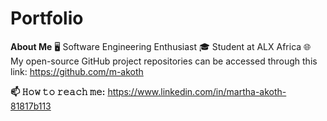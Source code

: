 # Portfolio

**About Me**
🖥 Software Engineering Enthusiast
🎓 Student at ALX Africa
🌐 My open-source GitHub project repositories can be accessed through this link: https://github.com/m-akoth

**📫 𝙷𝚘𝚠 𝚝𝚘 𝚛𝚎𝚊𝚌𝚑 𝚖𝚎:**
https://www.linkedin.com/in/martha-akoth-81817b113


